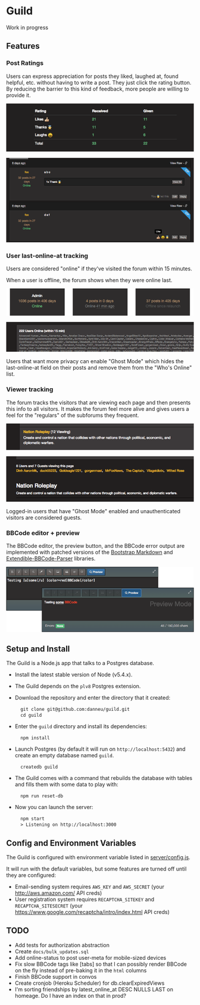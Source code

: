 
# Guild

Work in progress

## Features

### Post Ratings

Users can express appreciation for posts they liked, laughed at, found helpful, etc. without having to write a post. They just click the rating button. By reducing the barrier to this kind of feedback, more people are willing to provide it.

![](docs/img/ratings-table.png)

![](docs/img/ratings-post.png)

### User last-online-at tracking

Users are considered "online" if they've visited the forum within 15 minutes.

When a user is offline, the forum shows when they were online last.

![](docs/img/userbit-last-online.png)

![](docs/img/whos-online.png)

Users that want more privacy can enable "Ghost Mode" which hides the last-online-at field on their posts and remove them from the "Who's Online" list.

### Viewer tracking

The forum tracks the visitors that are viewing each page and then presents this info to all visitors. It makes the forum feel more alive and gives users a feel for the "regulars" of the subforums they frequent.

![](docs/img/current-viewers-forum.png)

![](docs/img/current-viewers-topics-list.png)

Logged-in users that have "Ghost Mode" enabled and unauthenticated visitors are considered guests.

### BBCode editor + preview

The BBCode editor, the preview button, and the BBCode error output are implemented with patched versions of the [Bootstrap Markdown](https://github.com/toopay/bootstrap-markdown) and [Extendible-BBCode-Parser](https://github.com/danneu/Extendible-BBCode-Parser) libraries.

![](docs/img/bbcode-editor.png)

## Setup and Install

The Guild is a Node.js app that talks to a Postgres database.

- Install the latest stable version of Node (v5.4.x).

- The Guild depends on the `plv8` Postgres extension.

- Download the repository and enter the directory that it created:

        git clone git@github.com:danneu/guild.git
        cd guild

- Enter the `guild` directory and install its dependencies:

        npm install

- Launch Postgres (by default it will run on `http://localhost:5432`) and create an empty database named `guild`.

        createdb guild

- The Guild comes with a command that rebuilds the database with tables and fills them with some data to play with:

        npm run reset-db

- Now you can launch the server:

        npm start
        > Listening on http://localhost:3000

## Config and Environment Variables

The Guild is configured with environment variable listed in [server/config.js](https://github.com/danneu/guild/blob/master/server/config.js).

It will run with the default variables, but some features are turned off until they are configured:

- Email-sending system requires `AWS_KEY` and `AWS_SECRET` (your http://aws.amazon.com/ API creds)
- User registration system requires `RECAPTCHA_SITEKEY` and `RECAPTCHA_SITESECRET` (your https://www.google.com/recaptcha/intro/index.html API creds)

## TODO

- Add tests for authorization abstraction
- Create `docs/bulk_updates.sql`
- Add online-status to post user-meta for mobile-sized devices
- Fix slow BBCode tags like [tabs] so that I can possibly render BBCode on the fly instead of pre-baking it in the `html` columns
- Finish BBCode support in convos
- Create cronjob (Heroku Scheduler) for db.clearExpiredViews
- I'm sorting friendships by latest_online_at DESC NULLS LAST on homeage. Do I have an index on that in prod?
